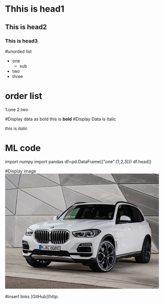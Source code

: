 # Thhis is head1
## This is head2
### This is head3

#unorded list
* one
  * sub
 * two
  * three
# order list
   1.one
   2.two
   
  #Display data as bold 
  this is **bold**
  #Display Data is italic
  
  this is *italic*
 # ML code
   import numpy
   import pandas
   df=pd.DataFrame({"one":[1,2,3]})
   df.head()
   
   
   
   #Display image 
   ![alt car](car.jpg)
   
   #insert links
   [GitHub](http:
